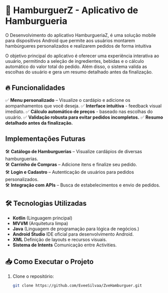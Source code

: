 # 🍔 HamburguerZ - Aplicativo de Hamburgueria 
O Desenvolvimento do aplicativo HamburgueriaZ, é uma solução mobile para dispositivos Android que permite aos usuários montarem hambúrgueres personalizados
e realizarem pedidos de forma intuitiva

O objetivo principal do aplicativo é oferecer uma experiência interativa ao usuário, permitindo a seleção de ingredientes, bebidas e o cálculo automático do valor total do pedido.
Além disso, o sistema valida as escolhas do usuário e gera um resumo detalhado antes da finalização.


## 🔥 Funcionalidades  
✅ **Menu personalizado** – Visualize o cardápio e adicione os aompanhamentos que você deseja. 
✅ **Interface intuitiva** - feedback visual imediato.
✅ **Cálculo automático de preços** - baseado nas escolhas do usuário.
✅ **Validação robusta para evitar pedidos incompletos.**
✅ **Resumo detalhado antes da finalização.**

## Implementações Futuras
🛠️ **Catálogo de Hamburguerias** – Visualize cardápios de diversas hamburguerias.  
🛠️ **Carrinho de Compras** – Adicione itens e finalize seu pedido.  
🛠️ **Login e Cadastro** – Autenticação de usuários para pedidos personalizados.  
🛠️ **Integração com APIs** – Busca de estabelecimentos e envio de pedidos. 

## 🛠️ Tecnologias Utilizadas  
- **Kotlin** (Linguagem principal)  
- **MVVM** (Arquitetura limpa)
- **Java** (Linguagem de programação para lógica de negócios.)
- **Android Studio** IDE oficial para desenvolvimento Android.
- **XML** Definição de layouts e recursos visuais.
- **Sistema de Intents** Comunicação entre Activities.

## 📥 Como Executar o Projeto  
1. Clone o repositório:  
   ```bash
   git clone https://github.com/EveeSilvaa/ZveHamburguer.git
